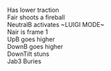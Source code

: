 Has lower traction\
Fair shoots a fireball\
NeutralB activates ~LUIGI MODE~\
Nair is frame 1\
UpB goes higher\
DownB goes higher\
DownTilt stuns\
Jab3 Buries